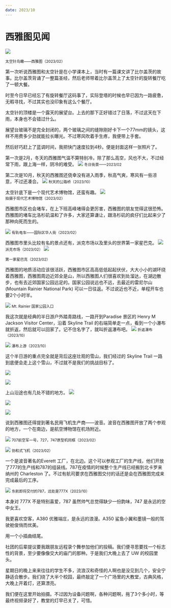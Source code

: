 ```yaml
---
date: 2023/10
---
```

# 西雅图见闻

<img src="https://s2.loli.net/2023/11/07/asGfgQp8xo2KcTY.jpg" />

<small>太空针鸟瞰——西雅图（2023/02）</small>


第一次听说西雅图和太空针是在小学课本上，当时有一篇课文讲了比尔盖茨的故事。比尔盖茨背诵了一整篇圣经，然后老师带着比尔盖茨上了太空针的旋转餐厅吃了一顿大餐。

时至今日早已经忘了有旋转餐厅这码事了，实际登塔的时候也早已因为一路疲惫，无暇寻找，不过其实也没印象有这么个餐厅。

太空针的顶楼是一个露天的展望台。上去的那下正好错过了日落，不过这天在下雨，本身也不会错过什么。

展望台玻璃不是完全封闭的，两个玻璃之间的缝隙刚好卡下一个77mm的镜头，这样不用费多少劲就能拉长曝光。不过寒风吹着手生疼，我便带上手套。

然后好巧赶上了蓝调时间，我把快门速度拉到4秒。便是封面这样一张照片了。

第一次是2月，冬天的西雅图气温不算特别冷，除了那么高空，风也不大，不过经常下雨，跟上海一样，阴冷的难受。
![](https://s2.loli.net/2023/11/07/KfO8g4Ya6F7EMcy.jpg)
<small>冬日街景——2023/02</small>

第二次是10月，秋天的西雅图还侥幸没有进入雨季，秋高气爽，寒风有一些凉意，不过还凑合。
![](https://s2.loli.net/2023/11/07/8I65BEas2ZHkvT7.jpg)
<small>秋天的公路桥（2023/10）</small>

太空针底下是一个现代艺术博物馆，还蛮有趣。
![](https://s2.loli.net/2023/11/07/9B7A43aTyHhuOfQ.jpg)
<small>拍摄于现代艺术博物馆（2023/02）</small>

西雅图市区也会堵车，在上下班高峰堵得会更厉害，西雅图的朋友觉得这很恐怖。西雅图的堵车比洛杉矶温和了许多，大家还算谦让，跟洛杉矶的疯仔们比起来少了那种向死而生的。

![](https://s2.loli.net/2023/11/07/J9rwXEqt7hnPQBD.jpg)
<small>有轨电车——国际区华人街（2023/02）</small>

西雅图市里头比较有名的景点还有，派克市场以及里头的世界第一家星巴克。
![](https://s2.loli.net/2023/11/07/ZbniYAufhKD3C68.jpg)
<small>派克市场（2023/02）</small>
![](https://s2.loli.net/2023/11/07/VfMa6JhrOHGN4eu.jpg)

<small>第一家星巴克（2023/02）</small>

西雅图的地质活动应该很活跃，西雅图市区高高低低起起伏伏，大大小小的湖环绕着西雅图，西雅图周边近郊全是山，所以西雅图人们很喜欢到处溜达，在湖边散步，也有去近郊国家公园远足的。国家公园说远也不远，去最近的雷尼尔山 (Mountain Rainier National Park) 可以一日往返。不过说近也不近，单程开车也要2个小时半。

![](https://s2.loli.net/2023/11/07/QU5zBJnXx3ELhpZ.jpg)
<small>Mt. Rainier 国家公园入口 </small>

我这次就是经典的半日游户外踏青路线，一路开到Paradise 景区的 Henry M Jackson Visitor Center，沿着 Skyline Trail 的右端简单走一点，看到一个小瀑布就折返，然后就可以回家了。记不住名字了，就叫折返瀑布吧。
![](https://s2.loli.net/2023/11/07/r4uoseGpzJdgymv.jpg)
<small>折返瀑布（2023/10）</small>

![](https://s2.loli.net/2023/11/07/Rp3bKqt47LZGiFl.jpg)
<small>瀑布上游（2023/10）</small>

这个半日游的重点完全就是背后这座壮观的雪山，我们经过的 Skyline Trail 一路到底便会走上这个雪山，不过就不是我们的挑战目标了。

![](https://s2.loli.net/2023/11/07/PvhBTbYXLWHuQqf.jpg)

![](https://s2.loli.net/2023/11/07/ysLM1uNR52wZGAr.jpg)

上山沿途也有几处不错的地方。
![](https://s2.loli.net/2023/11/07/CeSJsxA5QP2mYrI.jpg)

![](https://s2.loli.net/2023/11/07/PXDbqIFZVpnojei.jpg)

![](https://s2.loli.net/2023/11/07/rlUWkmzPYwjxefb.jpg)


说到西雅图还得提到著名民用飞机生产商——波音。波音在西雅图开放了两个参观的地方，一个在南边，是航空博物馆在机场附近。

![](https://s2.loli.net/2023/11/07/B821NA749zy5HWa.jpg)
<small>707前空军一号，727，747原型机同框（2023/02）</small>

![](https://s2.loli.net/2023/11/07/vRW2jztIGQHcNgD.jpg)
<small>协和式飞机（2023/02）</small>

一个是波音著名的Everett 工厂，在北边。这个可以参观工厂的生产线，他们开放了777的生产线和787的组装线。787在疫情的时候整个生产线已经搬到北卡罗来纳州的 Charleston 了。不过有航司要求在西雅图交付的话还是会在西雅图完成来完成最后的工序。

![](https://s2.loli.net/2023/11/07/fO7zKTC83Gde6S1.jpg)
<small>东航即将交付的787，远处是777X（2023/10）</small>

本身对 777X 不是特别喜爱，787 虽然帅气总觉得缺少一份韵味，747 是永远的空中女王。

我更喜欢空客，A380 优雅端庄，是永远的浪漫。A350  鲨鱼小翼和墨镜一般的驾驶舱俊俏而优美。

用一个小插曲结尾。

社团的后辈提议要我跟朋友远程录个舞参加他们的投稿。我们便寻思要找一个标志性的背景，至少要像像交大的庙门的那种。于是我们大晚上去了 UW 的校园里头。

星期日的晚上来来往往的学生不多，流浪汉和奇怪的人啊也是没见到几个，安全宁静适合散步。我们绕了大半个校园，最终敲定了一个广场里的大教堂，古典风格，大晚上开着灯，还算漂亮。

我们便在这里开始拍摄。不过因为设备问题啊，各种问题啊，拖了3个多小时，等最终视频录好了，教堂的灯早已关了，可惜。